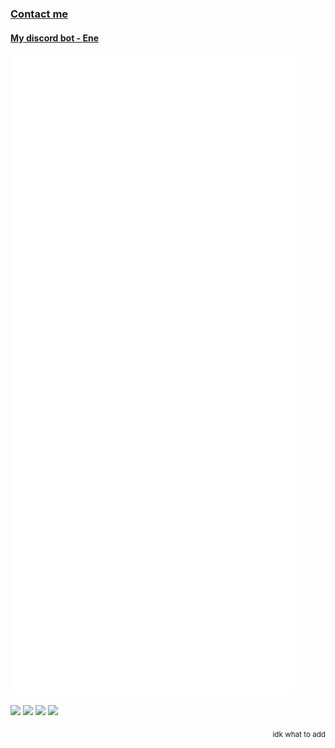 ### [Contact me](https://fixator10.ru)
#### [My discord bot - Ene](https://ene.fixator10.ru)

![Metrics](https://github.com/Fixator10/Fixator10/blob/master/github-metrics.svg)

<p align="justify">
  <a href=https://fixator10.ru/discord><img src="https://img.shields.io/discord/221158719025709056.svg?style=for-the-badge&logo=discord"></a>
  <a href="https://keybase.io/fixator10"><img src="https://img.shields.io/keybase/pgp/fixator10?style=for-the-badge&logo=keybase"></a>
  <a href="https://www.reddit.com/u/fixator10"><img src="https://img.shields.io/reddit/user-karma/combined/fixator10?style=for-the-badge&logo=reddit"></a>
  <a href="https://twitter.com/fixator10"><img src="https://img.shields.io/twitter/follow/fixator10?style=for-the-badge&logo=twitter"></a>
</p>

<p align="right"><sub>idk what to add</sub></p>
